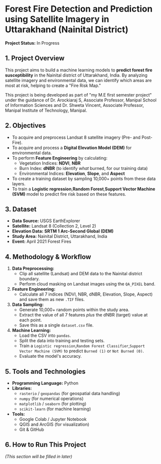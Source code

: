 # Forest Fire Detection and Prediction using Satellite Imagery in Uttarakhand (Nainital District)

**Project Status:** In Progress 

## 1. Project Overview

This project aims to build a machine learning models to **predict forest fire susceptibility** in the Nainital district of Uttarakhand, India. By analyzing satellite imagery and environmental data, we can identify which areas are most at risk, helping to create a "Fire Risk Map."

This project is being developed as part of "my M.E first semester project" under the guidance of Dr. Arockiaraj S, Associate Professor, Manipal School of Information Sciences and Dr. Shweta Vincent, Associate Professor, Manipal Institute of Technology, Manipal.

## 2. Objectives

* To acquire and preprocess Landsat 8 satellite imagery (Pre- and Post-Fire).
* To acquire and process a **Digital Elevation Model (DEM)** for environmental data.
* To perform **Feature Engineering** by calculating:
    * Vegetation Indices: **NDVI**, **NBR**
    * Burn Index: **dNBR** (to identify *what* burned, for our training data)
    * Environmental Indices: **Elevation**, **Slope**, and **Aspect**
* To create a training dataset by sampling 10,000+ points from these data layers.
* To train a **Logistic regression**,**Random Forest**,**Support Vector Machine (SVM)** model to predict fire risk based on these features.

## 3. Dataset

* **Data Source:** USGS EarthExplorer
* **Satellite:** Landsat 8 (Collection 2, Level 2)
* **Elevation Data:** **SRTM 1 Arc-Second Global (DEM)**
* **Study Area:** Nainital District, Uttarakhand, India
* **Event:** April 2021 Forest Fires

## 4. Methodology & Workflow

1.  **Data Preprocessing:**
    * Clip all satellite (Landsat) and DEM data to the Nainital district boundary.
    * Perform cloud masking on Landsat images using the `QA_PIXEL` band.
2.  **Feature Engineering:**
    * Calculate all 7 indices (NDVI, NBR, dNBR, Elevation, Slope, Aspect) and save them as new `.TIF` files.
3.  **Data Sampling:**
    * Generate 10,000+ random points within the study area.
    * Extract the value of all 7 features *plus* the dNBR (target) value at each point.
    * Save this as a single `dataset.csv` file.
4.  **Machine Learning:**
    * Load the CSV into `pandas`.
    * Split the data into training and testing sets.
    * Train a `Logistic regression`,`Random Forest Classifier`,`Support Vector Machine (SVM)` to predict `Burned (1)` or `Not Burned (0)`.
    * Evaluate the model's accuracy.

## 5. Tools and Technologies

* **Programming Language:** Python
* **Libraries:**
    * `rasterio` / `geopandas` (for geospatial data handling)
    * `numpy` (for numerical operations)
    * `matplotlib` / `seaborn` (for plotting)
    * `scikit-learn` (for machine learning)
* **Tools:**
    * Google Colab / Jupyter Notebook
    * QGIS and ArcGIS (for visualization)
    * Git & GitHub

## 6. How to Run This Project

*(This section will be filled in later)*

